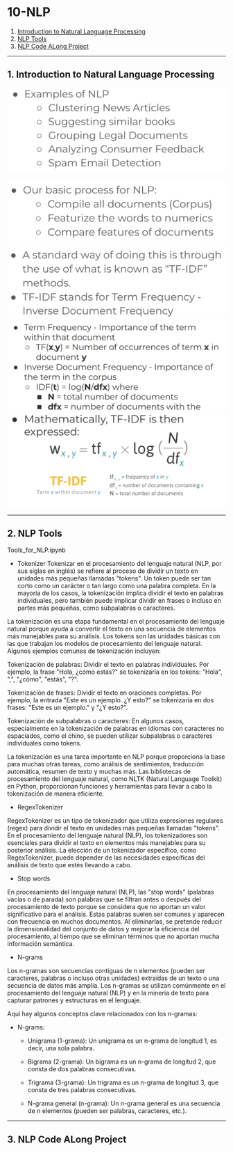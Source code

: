 # 10-NLP
1. [Introduction to Natural Language Processing](#schema1)
2. [NLP Tools](#schema2)
3. [NLP Code ALong Project](#schema3)


<hr>

<a name="schema1"></a>

## 1. Introduction to Natural Language Processing
![NLP](./img/nlp1.png)

![NLP](./img/nlp2.png)
![NLP](./img/nlp3.png)
![NLP](./img/nlp4.png)
![NLP](./img/nlp5.png)


<hr>

<a name="schema2"></a>

## 2. NLP Tools

Tools_for_NLP.ipynb
- Tokenizer
Tokenizar en el procesamiento del lenguaje natural (NLP, por sus siglas en inglés) se refiere al proceso de 
dividir un texto en unidades más pequeñas llamadas "tokens". Un token puede ser tan corto como un carácter 
o tan largo como una palabra completa. En la mayoría de los casos, la tokenización implica dividir el texto en 
palabras individuales, pero también puede implicar dividir en frases o incluso en partes 
más pequeñas, como subpalabras o caracteres.

La tokenización es una etapa fundamental en el procesamiento del lenguaje natural porque ayuda a convertir el texto 
en una secuencia de elementos más manejables para su análisis. Los tokens son las unidades básicas con las que trabajan 
los modelos de procesamiento del lenguaje natural. Algunos ejemplos comunes de tokenización incluyen:

Tokenización de palabras: Dividir el texto en palabras individuales. Por ejemplo, la frase "Hola, ¿cómo estás?" 
se tokenizaría en los tokens: "Hola", ",", "¿cómo", "estás", "?".

Tokenización de frases: Dividir el texto en oraciones completas. Por ejemplo, la entrada "Este es un ejemplo. 
¿Y esto?" se tokenizaría en dos frases: "Este es un ejemplo." y "¿Y esto?".

Tokenización de subpalabras o caracteres: En algunos casos, especialmente en la tokenización de palabras en idiomas 
con caracteres no espaciados, como el chino, se pueden utilizar subpalabras o caracteres individuales como tokens.

La tokenización es una tarea importante en NLP porque proporciona la base para muchas otras tareas, 
como análisis de sentimientos, traducción automática, resumen de texto y muchas más. Las bibliotecas de procesamiento 
del lenguaje natural, como NLTK (Natural Language Toolkit) en Python, proporcionan funciones y herramientas para 
llevar a cabo la tokenización de manera eficiente.

- RegexTokenizer

RegexTokenizer es un tipo de tokenizador que utiliza expresiones regulares (regex) para dividir el texto en 
unidades más pequeñas llamadas "tokens". En el procesamiento del lenguaje natural (NLP), los tokenizadores 
son esenciales para dividir el texto en elementos más manejables para su posterior análisis. La elección de 
un tokenizador específico, como RegexTokenizer, puede depender de las necesidades específicas del análisis 
de texto que estés llevando a cabo.

- Stop words

En procesamiento del lenguaje natural (NLP), las "stop words" (palabras vacías o de parada) son palabras 
que se filtran antes o después del procesamiento de texto porque se considera que no aportan un valor 
significativo para el análisis. Estas palabras suelen ser comunes y aparecen con frecuencia en muchos documentos. 
Al eliminarlas, se pretende reducir la dimensionalidad del conjunto de datos y mejorar la eficiencia 
del procesamiento, al tiempo que se eliminan términos que no aportan mucha información semántica.


- N-grams

Los n-gramas son secuencias contiguas de n elementos (pueden ser caracteres, palabras o incluso otras unidades) 
extraídas de un texto o una secuencia de datos más amplia. Los n-gramas se utilizan comúnmente 
en el procesamiento del lenguaje natural (NLP) y en la minería de texto para capturar patrones 
y estructuras en el lenguaje.

Aquí hay algunos conceptos clave relacionados con los n-gramas:
- N-grams:
    - Unigrama (1-grama): Un unigrama es un n-grama de longitud 1, es decir, una sola palabra.

    - Bigrama (2-grama): Un bigrama es un n-grama de longitud 2, que consta de dos palabras consecutivas.

    - Trigrama (3-grama): Un trigrama es un n-grama de longitud 3, que consta de tres palabras consecutivas.

    - N-grama general (n-grama): Un n-grama general es una secuencia de n elementos (pueden ser palabras, caracteres, 
etc.).




<hr>

<a name="schema3"></a>

## 3. NLP Code ALong Project